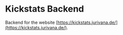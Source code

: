 # Kickstats Backend

Backend for the website [https://kickstats.jurivana.de/](https://kickstats.jurivana.de/).
